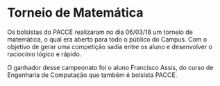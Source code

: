 # Torneio de Matemática

Os bolsistas do PACCE realizaram no dia 06/03/18 um torneio de matemática, o qual era aberto para todo o público do Campus. Com o objetivo de gerar uma competição sadia entre os aluno e desenvolver o raciocínio lógico e rápido. 

O ganhador desse campeonato foi o aluno Francisco Assis, do curso de Engenharia de Computação que também é bolsista PACCE. 

